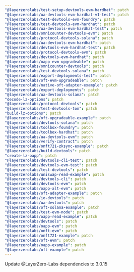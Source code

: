 ```yaml
---
"@layerzerolabs/test-setup-devtools-evm-hardhat": patch
"@layerzerolabs/ua-devtools-evm-hardhat-v1-test": patch
"@layerzerolabs/test-devtools-evm-foundry": patch
"@layerzerolabs/test-devtools-evm-hardhat": patch
"@layerzerolabs/ua-devtools-evm-hardhat-test": patch
"@layerzerolabs/omnicounter-devtools-evm": patch
"@layerzerolabs/protocol-devtools-solana": patch
"@layerzerolabs/ua-devtools-evm-hardhat": patch
"@layerzerolabs/devtools-evm-hardhat-test": patch
"@layerzerolabs/protocol-devtools-evm": patch
"@layerzerolabs/devtools-evm-hardhat": patch
"@layerzerolabs/oapp-evm-upgradeable": patch
"@layerzerolabs/omnicounter-devtools": patch
"@layerzerolabs/test-devtools-solana": patch
"@layerzerolabs/export-deployments-test": patch
"@layerzerolabs/oft-evm-upgradeable": patch
"@layerzerolabs/native-oft-adapter-example": patch
"@layerzerolabs/export-deployments": patch
"@layerzerolabs/ua-devtools-solana": patch
"decode-lz-options": patch
"@layerzerolabs/protocol-devtools": patch
"@layerzerolabs/test-devtools-ton": patch
"build-lz-options": patch
"@layerzerolabs/oft-upgradeable-example": patch
"@layerzerolabs/devtools-solana": patch
"@layerzerolabs/toolbox-foundry": patch
"@layerzerolabs/toolbox-hardhat": patch
"@layerzerolabs/ua-devtools-evm": patch
"@layerzerolabs/verify-contract": patch
"@layerzerolabs/onft721-zksync-example": patch
"@layerzerolabs/build-devtools": patch
"create-lz-oapp": patch
"@layerzerolabs/devtools-cli-test": patch
"@layerzerolabs/devtools-evm-test": patch
"@layerzerolabs/test-devtools": patch
"@layerzerolabs/uniswap-read-example": patch
"@layerzerolabs/devtools-cli": patch
"@layerzerolabs/devtools-evm": patch
"@layerzerolabs/oapp-alt-evm": patch
"@layerzerolabs/oft-adapter-example": patch
"@layerzerolabs/io-devtools": patch
"@layerzerolabs/ua-devtools": patch
"@layerzerolabs/oft-solana-example": patch
"@layerzerolabs/test-evm-node": patch
"@layerzerolabs/oapp-read-example": patch
"@layerzerolabs/devtools": patch
"@layerzerolabs/oapp-evm": patch
"@layerzerolabs/onft-evm": patch
"@layerzerolabs/onft721-example": patch
"@layerzerolabs/oft-evm": patch
"@layerzerolabs/oapp-example": patch
"@layerzerolabs/oft-example": patch
---
```


Update @LayerZero-Labs dependencies to 3.0.15
